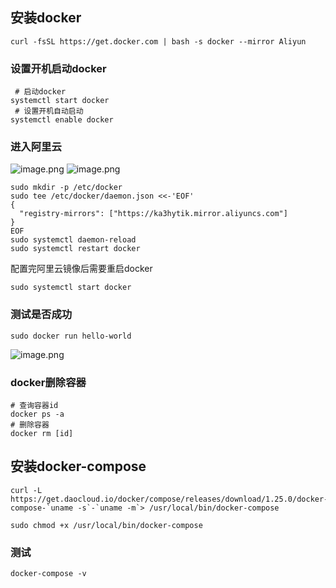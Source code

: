 ## 安装docker
```shell
curl -fsSL https://get.docker.com | bash -s docker --mirror Aliyun
```
### 设置开机启动docker
```shell
 # 启动docker
systemctl start docker
 # 设置开机自动启动
systemctl enable docker
```
### 进入阿里云
![image.png](https://cdn.nlark.com/yuque/0/2022/png/12511308/1660872911921-73a1d98a-9de3-42cb-8703-e42391a1c95b.png#clientId=u53fae2f6-9790-4&from=paste&height=945&id=uf714162b&originHeight=945&originWidth=1917&originalType=binary&ratio=1&rotation=0&showTitle=false&size=131843&status=done&style=none&taskId=u66c2569e-83cf-406f-87e8-f0ab2781fc0&title=&width=1917)
![image.png](https://cdn.nlark.com/yuque/0/2022/png/12511308/1660872962324-7939a286-96c2-4e17-9536-e7859572f4fe.png#clientId=u53fae2f6-9790-4&from=paste&height=828&id=uc2d5ed4a&originHeight=828&originWidth=893&originalType=binary&ratio=1&rotation=0&showTitle=false&size=69078&status=done&style=none&taskId=u480d9643-f068-4827-a23a-1cc73f8dcc8&title=&width=893)
```shell
sudo mkdir -p /etc/docker
sudo tee /etc/docker/daemon.json <<-'EOF'
{
  "registry-mirrors": ["https://ka3hytik.mirror.aliyuncs.com"]
}
EOF
sudo systemctl daemon-reload
sudo systemctl restart docker
```
配置完阿里云镜像后需要重启docker
```shell
sudo systemctl start docker
```
### 测试是否成功
```shell
sudo docker run hello-world
```
![image.png](https://cdn.nlark.com/yuque/0/2022/png/12511308/1660873294599-61e8f24f-42da-4f28-87f4-1c7c735ef86c.png#clientId=u53fae2f6-9790-4&from=paste&height=403&id=ud2cecead&originHeight=403&originWidth=584&originalType=binary&ratio=1&rotation=0&showTitle=false&size=28673&status=done&style=none&taskId=u4fc5da0b-312e-40f3-af16-fe5cf5f0fbc&title=&width=584)
### docker删除容器
```shell
# 查询容器id
docker ps -a
# 删除容器
docker rm [id]
```
## 安装docker-compose
```shell
curl -L https://get.daocloud.io/docker/compose/releases/download/1.25.0/docker-compose-`uname -s`-`uname -m`> /usr/local/bin/docker-compose

sudo chmod +x /usr/local/bin/docker-compose
```
### 测试
```shell
docker-compose -v
```
